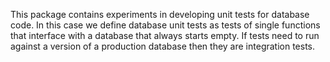 This package contains experiments in developing unit tests for database code.
In this case we define database unit tests as tests of single functions that
interface with a database that always starts empty. If tests need to run against
a version of a production database then they are integration tests.